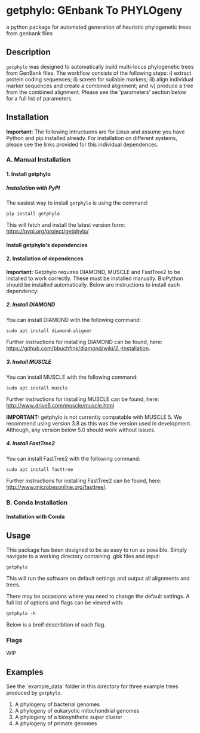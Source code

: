 # getphylo: GEnbank To PHYLOgeny
a python package for automated generation of heuristic phylogenetic trees from genbank files

## Description
`getphylo` was designed to automatically build multi-locus phylogenetic trees from GenBank files. The workflow consists of the following steps: i) extract protein coding sequences; ii) screen for suilable markers; iii) align individual marker sequences and create a combined alignment; and iv) produce a tree from the combined alignment. Please see the 'parameters' section below for a full list of parameters.

## Installation

**Important:** The following intructuons are for Linux and assume you have Python and pip installed already. For installation on different systems, please see the links provided for this individual dependences.

### A. Manual Installation

#### 1. Install getphylo
##### Installation with PyPI
The easiest way to install `getphylo` is using the command: 

`pip install getphylo` 

This will fetch and install the latest version form: https://pypi.org/project/getphylo/

#### Install getphylo's dependencies
#### 2. Installation of dependences

**Important:** Getphylo requires DIAMOND, MUSCLE and FastTree2 to be installed to work correctly. These must be installed manually. BioPython should be installed automatically. Below are instructions to install each dependency:

##### 2. Install DIAMOND

You can install DIAMOND with the following command:

`sudo apt install diamond-aligner`

Further instructions for installing DIAMOND can be found, here: https://github.com/bbuchfink/diamond/wiki/2.-Installation.


##### 3. Install MUSCLE

You can install MUSCLE with the following command:

`sudo apt install muscle`

Further instructions for installing MUSCLE can be found, here: http://www.drive5.com/muscle/muscle.html

**IMPORTANT:** getphylo is not currently compatable with MUSCLE 5. We recommend using version 3.8 as this was the version used in development. Although, any version below 5.0 should work without issues.


##### 4. Install FastTree2

You can install FastTree2 with the following command:

`sudo apt install fasttree`

Further instructions for installing FastTree2 can be found, here: http://www.microbesonline.org/fasttree/.


### B. Conda Installation











#### Installation with Conda
#####


## Usage
This package has been designed to be as easy to run as possible. Simply navigate to a working directory containing .gbk files and input:

`getphylo`

This will run the software on default settings and output all alignments and trees.

There may be occasions where you need to change the default settings. A full list of options and flags can be viewed with:

`getphylo -h`

Below is a breif describtion of each flag.

### Flags
WIP

## Examples
See the ´example_data´ folder in this directory for three example trees produced by `getphylo`.

1. A phylogeny of bacterial genomes
2. A phylogeny of eukaryotic mitochondrial genomes
3. A phylogeny of a biosynthetic super cluster
4. A phylogeny of primate genomes
